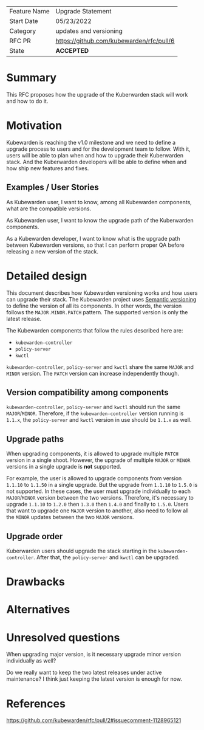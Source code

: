 |              |                                  |
| :----------- | :------------------------------- |
| Feature Name | Upgrade Statement                |
| Start Date   | 05/23/2022                       |
| Category     | updates and versioning           |
| RFC PR       | https://github.com/kubewarden/rfc/pull/6  |
| State        | **ACCEPTED**                  |


# Summary
[summary]: #summary

This RFC proposes how the upgrade of the Kuberwarden stack will work and how to do it.

# Motivation
[motivation]: #motivation

Kubewarden is reaching the v1.0 milestone and we need to define a upgrade process
to users and for the development team to follow. With it, users will be able
to plan when and how to upgrade their Kuberwarden stack. And the Kuberwarden developers
will be able to define when and how ship new features and fixes.

## Examples / User Stories
[examples]: #examples

As Kubewarden user, I want to know, among all Kubewarden components, what are the
compatible versions.

As Kubewarden user, I want to know the upgrade path of the Kuberwarden components.

As a Kubewarden developer, I want to know what is the upgrade path between
Kubewarden versions, so that I can perform proper QA before releasing a new
version of the stack.

# Detailed design
[design]: #detailed-design

This document describes how Kubewarden versioning works and how users can upgrade
their stack. The Kubewarden project uses [Semantic versioning](https://semver.org/)
to define the version of all its components. In other words, the version follows
the `MAJOR.MINOR.PATCH` pattern.  The supported version is only the latest release.

The Kubewarden components that follow the rules described here are:

- `kubewarden-controller`
- `policy-server`
- `kwctl`

`kubewarden-controller`, `policy-server` and `kwctl` share the same `MAJOR`
and `MINOR` version. The `PATCH` version can increase independently though.

## Version compatibility among components

`kubewarden-controller`, `policy-server` and `kwctl` should run the same `MAJOR`/`MINOR`.
Therefore, if the `kubewarden-controller` version running is `1.1.x`, the
`policy-server` and `kwctl` version in use should be `1.1.x` as well.

## Upgrade paths

When upgrading components, it is allowed to upgrade multiple `PATCH` version
in a single shoot. However, the upgrade of multiple `MAJOR` or `MINOR` versions
in a single upgrade is **not** supported.

For example, the user is allowed to upgrade components from version `1.1.10` to
`1.1.50` in a single upgrade. But the upgrade from `1.1.10` to `1.5.0` is not supported.
In these cases, the user must upgrade individually to each `MAJOR`/`MINOR` version
between the two versions. Therefore, it's necessary to upgrade `1.1.10` to `1.2.0`
then `1.3.0` then `1.4.0` and finally to `1.5.0`. Users that want to upgrade one
`MAJOR` version to another, also need to follow all the `MINOR` updates between the
two `MAJOR` versions.

## Upgrade order

Kuberwarden users should upgrade the stack starting in the `kubewarden-controller`.
After that, the `policy-server` and `kwctl` can be upgraded.

# Drawbacks
[drawbacks]: #drawbacks


# Alternatives
[alternatives]: #alternatives


# Unresolved questions
[unresolved]: #unresolved-questions
When upgrading major version, is it necessary upgrade minor version individually as well?

Do we really want to keep the two latest releases under active maintenance?
I think just keeping the latest version is enough for now.


# References

https://github.com/kubewarden/rfc/pull/2#issuecomment-1128965121
